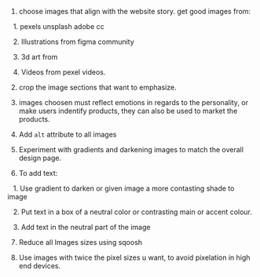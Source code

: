 1. choose images that align with the website story. get good images from:

   1. pexels unsplash adobe cc

   2. Illustrations from figma community

   3. 3d art from

   4. Videos from pexel videos.

2. crop the image sections that want to emphasize.

3. images choosen must reflect emotions in regards to the personality, or make users indentify products, they can also be used to market the products.

4. Add `alt` attribute to all images

5. Experiment with gradients and darkening images to match the overall design page.

6. To add text:

   1. Use gradient to darken or given image a more contasting shade to image

   2. Put text in a box of a neutral color or contrasting main or accent colour.

   3. Add text in the neutral part of the image

7. Reduce all Images sizes using sqoosh

8. Use images with twice the pixel sizes u want, to avoid pixelation in high end devices.